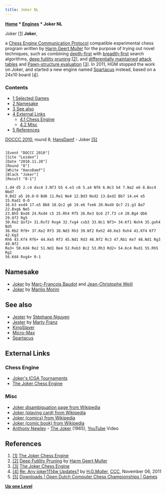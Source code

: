 ```yaml
---
title: Joker NL
---
```

**[Home](Home "Home") \* [Engines](Engines "Engines") \* Joker NL**



 [](http://home.hccnet.nl/h.g.muller/joker.html) Joker <a id="cite-note-1" href="#cite-ref-1">[1]</a> 
**Joker**,  

a [Chess Engine Communication Protocol](Chess_Engine_Communication_Protocol "Chess Engine Communication Protocol") compatible experimental chess program written by [Harm Geert Muller](Harm_Geert_Muller "Harm Geert Muller") for the purpose of trying out novel techniques, such as combining [depth-first](Depth-First "Depth-First") with [breadth-first](Best-First "Best-First") search algorithms, [deep futility pruning](Futility_Pruning#DeepFutilityPruning "Futility Pruning") <a id="cite-note-2" href="#cite-ref-2">[2]</a>, and [differentially maintained](Incremental_Updates "Incremental Updates") [attack tables](Attack_and_Defend_Maps "Attack and Defend Maps") and [Pawn-structure evaluation](Pawn_Structure "Pawn Structure") <a id="cite-note-3" href="#cite-ref-3">[3]</a>. In 2011, HGM stopped the work on Joker, and started a new engine named [Spartacus](Spartacus "Spartacus") instead, based on a 24x10 board <a id="cite-note-4" href="#cite-ref-4">[4]</a>.



### Contents


* [1 Selected Games](#selected-games)
* [2 Namesake](#namesake)
* [3 See also](#see-also)
* [4 External Links](#external-links)
	+ [4.1 Chess Engine](#chess-engine)
	+ [4.2 Misc](#misc)
* [5 References](#references)






[DOCCC 2010](DOCCC_2010 "DOCCC 2010"), round 8, [HansDamf](index.php?title=HansDamf&action=edit&redlink=1 "HansDamf (page does not exist)") - Joker <a id="cite-note-5" href="#cite-ref-5">[5]</a>




```

[Event "DOCCC 2010"]
[Site "Leiden"]
[Date "2010.11.28"]
[Round "8"]
[White "HansDamf"]
[Black "Joker"]
[Result "0-1"]

1.d4 d5 2.c4 dxc4 3.Nf3 b5 4.e3 c6 5.a4 Nf6 6.Nc3 b4 7.Na2 e6 8.Bxc4 Nbd7 
9.Bd2 a5 10.O-O Bd6 11.Re1 Ne4 12.Bd3 Nxd2 13.Qxd2 Bb7 14.e4 e5 15.Rad1 O-O 
16.b3 exd4 17.e5 Bb8 18.Qc2 g6 19.e6 fxe6 20.Nxd4 Qc7 21.g3 Ba7 22.Bxg6 Ne5 
23.Bh5 Bxd4 24.Rxd4 c5 25.Rh4 Rf5 26.Re3 Qc6 27.f3 c4 28.Bg4 Qb6 29.Qf2 Rg5 
30.Re2 Qxf2+ 31.Rxf2 Rxg4 32.fxg4 cxb3 33.Nc1 Nf3+ 34.Kf1 Nxh4 35.gxh4 Bd5 
36.Rb2 Rf8+ 37.Ke2 Rf3 38.Nd3 Rh3 39.Nf2 Rxh2 40.Ke3 Rxh4 41.Kf4 Kf7 42.Kg3
Rh6 43.Kf4 Rf6+ 44.Ke5 Rf3 45.Nd1 Rd3 46.Nf2 Rc3 47.Rb1 Ke7 48.Nd1 Rg3 49.Nf2 
Re3+ 50.Kd4 Re2 51.Nd1 Be4 52.Rxb3 Bc2 53.Rh3 Rd2+ 54.Kc4 Rxd1 55.Rh5 Rg1 
56.Kd4 Rxg4+ 0-1

```

## Namesake


* [Joker](Joker "Joker") by [Marc-François Baudot](Marc-Fran%C3%A7ois_Baudot "Marc-François Baudot") and [Jean-Christophe Weill](Jean-Christophe_Weill "Jean-Christophe Weill")
* [Joker](Joker_IT "Joker IT") by [Manlio Morini](Manlio_Morini "Manlio Morini")


## See also


* [Jester](Jester "Jester") by [Stéphane Nguyen](St%C3%A9phane_Nguyen "Stéphane Nguyen")
* [Jester](Jester_US "Jester US") by [Marty Franz](Marty_Franz "Marty Franz")
* [KingSlayer](index.php?title=KingSlayer&action=edit&redlink=1 "KingSlayer (page does not exist)")
* [Micro-Max](Micro-Max "Micro-Max")
* [Spartacus](Spartacus "Spartacus")


## External Links


### Chess Engine


* [Joker's ICGA Tournaments](https://www.game-ai-forum.org/icga-tournaments/program.php?id=604)
* [The Joker Chess Engine](http://home.hccnet.nl/h.g.muller/joker.html)


### Misc


* [Joker disambiguation page from Wikipedia](https://en.wikipedia.org/wiki/Joker)
* [Joker (playing card) from Wikipedia](https://en.wikipedia.org/wiki/Joker_%28playing_card%29)
* [Joker (comics) from Wikipedia](https://en.wikipedia.org/wiki/Joker_%28comics%29)
* [Joker (comic book) from Wikipedia](https://en.wikipedia.org/wiki/Joker_%28comic_book%29)
* [Anthony Newley](https://en.wikipedia.org/wiki/Anthony_Newley) - [The Joker](https://en.wikipedia.org/wiki/The_Joker_(Anthony_Newley_song)) (1965), [YouTube](https://en.wikipedia.org/wiki/YouTube) Video


 
## References


1. <a id="cite-ref-1" href="#cite-note-1">[1]</a> [The Joker Chess Engine](http://home.hccnet.nl/h.g.muller/joker.html)
2. <a id="cite-ref-2" href="#cite-note-2">[2]</a> [Deep Futility Pruning](http://home.hccnet.nl/h.g.muller/deepfut.html) by [Harm Geert Muller](Harm_Geert_Muller "Harm Geert Muller")
3. <a id="cite-ref-3" href="#cite-note-3">[3]</a> [The Joker Chess Engine](http://home.hccnet.nl/h.g.muller/joker.html)
4. <a id="cite-ref-4" href="#cite-note-4">[4]</a> [Re: Any joker1114w Updates?](http://www.talkchess.com/forum/viewtopic.php?topic_view=threads&p=432065&t=41007) by [H.G.Muller](Harm_Geert_Muller "Harm Geert Muller"), [CCC](CCC "CCC"), November 06, 2011
5. <a id="cite-ref-5" href="#cite-note-5">[5]</a> [Downloads | Open Dutch Computer Chess Championships | Games](http://www.csvn.nl/index.php?option=com_docman&task=cat_view&gid=37&Itemid=26&lang=en)

**[Up one Level](Engines "Engines")**







 
